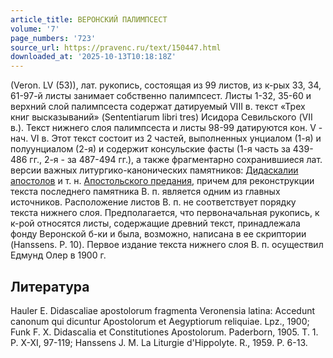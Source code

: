 ```yaml
---
article_title: ВЕРОНСКИЙ ПАЛИМПСЕСТ
volume: '7'
page_numbers: '723'
source_url: https://pravenc.ru/text/150447.html
downloaded_at: '2025-10-13T10:18:18Z'
---
```


(Veron. LV (53)), лат. рукопись, состоящая из 99 листов, из к-рых 33, 34, 61-97-й листы занимает собственно палимпсест. Листы 1-32, 35-60 и верхний слой палимпсеста содержат датируемый VIII в. текст «Трех книг высказываний» (Sententiarum libri tres) Исидора Севильского (VII в.). Текст нижнего слоя палимпсеста и листы 98-99 датируются кон. V - нач. VI в. Этот текст состоит из 2 частей, выполненных унциалом (1-я) и полуунциалом (2-я) и содержит консульские фасты (1-я часть за 439-486 гг., 2-я - за 487-494 гг.), а также фрагментарно сохранившиеся лат. версии важных литургико-канонических памятников: [Дидаскалии апостолов](<https://pravenc.ru/text/Дидаскалии апостолов.html>) и т. н. [Апостольского предания](<https://pravenc.ru/text/Апостольского предания.html>), причем для реконструкции текста последнего памятника В. п. является одним из главных источников. Расположение листов В. п. не соответствует порядку текста нижнего слоя. Предполагается, что первоначальная рукопись, к к-рой относятся листы, содержащие древний текст, принадлежала фонду Веронской б-ки и была, возможно, написана в ее скриптории (Hanssens. P. 10). Первое издание текста нижнего слоя В. п. осуществил Едмунд Олер в 1900 г.

## Литература

Hauler E. Didascaliae apostolorum fragmenta Veronensia latina: Accedunt canonum qui dicuntur Apostolorum et Aegyptiorum reliquiae. Lpz., 1900; Funk F. X. Didascalia et Constitutiones Apostolorum. Paderborn, 1905. T. 1. P. X-XI, 97-119; Hanssens J. M. La Liturgie d'Hippolyte. R., 1959. P. 6-13.

